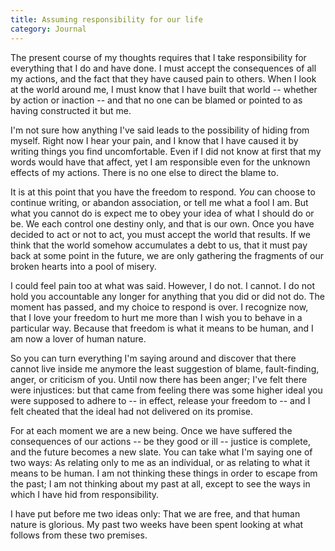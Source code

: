 ```yaml
---
title: Assuming responsibility for our life
category: Journal
---
```


The present course of my thoughts requires that I take responsibility
for everything that I do and have done.  I must accept the consequences
of all my actions, and the fact that they have caused pain to others.
When I look at the world around me, I must know that I have built that
world -- whether by action or inaction -- and that no one can be blamed
or pointed to as having constructed it but me.

I'm not sure how anything I've said leads to the possibility of hiding
from myself.  Right now I hear your pain, and I know that I have caused
it by writing things you find uncomfortable.  Even if I did not know at
first that my words would have that affect, yet I am responsible even
for the unknown effects of my actions.  There is no one else to direct
the blame to.

It is at this point that you have the freedom to respond.  *You* can
choose to continue writing, or abandon association, or tell me what a
fool I am.  But what you cannot do is expect me to obey your idea of
what I should do or be.  We each control one destiny only, and that is
our own.  Once you have decided to act or not to act, you must accept
the world that results.  If we think that the world somehow accumulates
a debt to us, that it must pay back at some point in the future, we are
only gathering the fragments of our broken hearts into a pool of misery.

I could feel pain too at what was said.  However, I do not.  I cannot.
I do not hold you accountable any longer for anything that you did or
did not do.  The moment has passed, and my choice to respond is over.  I
recognize now, that I love your freedom to hurt me more than I wish you
to behave in a particular way.  Because that freedom is what it means to
be human, and I am now a lover of human nature.

So you can turn everything I'm saying around and discover that there
cannot live inside me anymore the least suggestion of blame,
fault-finding, anger, or criticism of you.  Until now there has been
anger; I've felt there were injustices: but that came from feeling there
was some higher ideal you were supposed to adhere to -- in effect,
release your freedom to -- and I felt cheated that the ideal had not
delivered on its promise.

For at each moment we are a new being.  Once we have suffered the
consequences of our actions -- be they good or ill -- justice is
complete, and the future becomes a new slate.  You can take what I'm
saying one of two ways: As relating only to me as an individual, or as
relating to what it means to be human.  I am not thinking these things
in order to escape from the past; I am not thinking about my past at
all, except to see the ways in which I have hid from responsibility.

I have put before me two ideas only: That we are free, and that human
nature is glorious.  My past two weeks have been spent looking at what
follows from these two premises.


